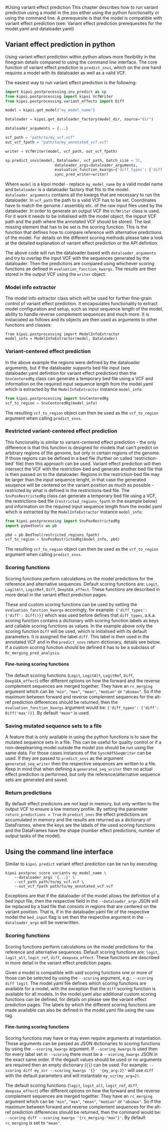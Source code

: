 #Using variant effect prediction
This chapter describes how to run variant prediction using a model in the zoo either using the python functionality or using the command line. A prerequesite is that the model is compatible with variant effect prediction (see: Variant effect prediction prerequesites for the model.yaml and dataloader.yaml)


## Variant effect prediction in python

Using variant effect prediction within python allows more flexibility in the finegrain details compared to using the command line interface. The core function of variant effect prediction is `predict_snvs`, which on the one hand requires a model with its dataloader as well as a valid VCF.

The easiest way to run variant effect prediction is the following:

```python
import kipoi.postprocessing.snv_predict as sp
from kipoi.postprocessing import kipoi VcfWriter
from kipoi.postprocessing.variant_effects import Diff

model = kipoi.get_model("my_model_name")

Dataloader = kipoi.get_dataloader_factory(model_dir, source="dir")

dataloader_arguments = {...}

vcf_path = "path/to/my_vcf.vcf"
out_vcf_fpath = "path/to/my_annotated_vcf.vcf"

writer = VcfWriter(model, vcf_path, out_vcf_fpath)

sp.predict_snvs(model, Dataloader, vcf_path, batch_size = 32,
                      dataloader_args=dataloader_arguments,
                      evaluation_function_kwargs={'diff_types': {'diff': Diff()}},
                      sync_pred_writer=writer)
```

Where `model` is a kipoi model - replace `my_model_name` by a valid model name and `Dataloader` is a dataloader factory that fits to the model. `dataloader_arguments` contains all the kwargs that are necessary to run the dataloader. In `vcf_path` the path to a valid VCF has to be set. Coordinates have to match the genome / assembly etc. of the raw input files used by the dataloader. In order to generate an output VCF the `VcfWriter` class is used. For it work it needs to be initialised with the model object, the inpput VCF path and the path where the annotated VCF should be stored. The last missing element that has to be set is the scoring function. This is the function that defines how to compare reference with alternative predictions of the model. For details on the different scoring methods please take a look at the detailed explanation of variant effect prediction or the API defintion.

The above code will run the dataloader based with `dataloader_arguments` and try to overlap the input VCF with the sequences generated by the dataloader. Then the predicitons are compared using whichever scoring functions ae defined in `evaluation_function_kwargs`. The results are then stored in the output VCF using the `writer` object.

### Model info extractor
The model info extractor class which will be used for further fine-grain control of variant effect prediction. It encapsulates functionality to extract model configuration and setup, such as input sequence length of the model, ability to handle reverse complement sequences and much more. It is instaciated as follows and its objects are then used as arguments to other functions and classes:

```
from kipoi.postprocessing import ModelInfoExtractor
model_info = ModelInfoExtractor(model, Dataloader)
```

### Variant-centered effect prediction
In the above example the regions were defined by the dataloader arguments, but if the dataloader supports bed file input (see dataloader.yaml definition for variant effect prediction) then the `SnvCenteredRg` class can generate a temporary bed file using a VCF and information on the required input sequence length from the model.yaml which is extracted by the `ModelInfoExtractor` instance `model_info`:

```python
from kipoi.postprocessing import SnvCenteredRg
vcf_to_region = SnvCenteredRg(model_info)
```

The resulting `vcf_to_region` object can then be used as the `vcf_to_region` argument when calling `predict_snvs`.


### Restricted variant-centered effect prediction
This funcionality is similar to variant-centered effect prediction - the only difference is that this function is designed for models that can't predict on arbitrary regions of the genome, but only in certain regions of the genome. If those regions can be defined in a bed file (further on called 'restriction-bed' file) then this approach can be used. Variant effect prediction will then intersect the VCF with the restriction-bed and generate another bed file that is then passed on to the dataloader. Regions in the restriction-bed file may be larger than the input sequence lenght, in that case the generated seuqence will be centered on the variant position as much as possible - restricted by what is defined in the restrictions-bed file. The `SnvPosRestrictedRg` class can generate a temporary bed file using a VCF, the restrictions-bed file (`restricted_regions_fpath` in the example below) and information on the required input sequence length from the model.yaml which is extracted by the `ModelInfoExtractor` instance `model_info`:

```python
from kipoi.postprocessing import SnvPosRestrictedRg
import pybedtools as pb

pbd = pb.BedTool(restricted_regions_fpath)
vcf_to_region = SnvPosRestrictedRg(model_info, pbd)
```

The resulting `vcf_to_region` object can then be used as the `vcf_to_region` argument when calling `predict_snvs`.

### Scoring functions
Scoring functions perform calculations on the model predictions for the reference and alternative sequences. Default scoring functions are: `Logit`, `LogitAlt`, `LogitRef`, `Diff`, `DeepSEA_effect`. These functions are described in more detail in the variant effect prediction pages.

These and custom scoring functions can be used by setting the `evaluation_function_kwargs` accoringly, for example:
`{'diff_types': {'diff': Diff()}}` which was used before defines that `diff_types`, a.k.a. scoring function contains a dictionary with scoring function labels as keys and callable scoring functions as values. In the example above only the scoring function `Diff` will be used, which is initialised with its default parameters. It is assigned the label `diff`. This label is then used in the annotated VCF and in the `predict_snvs` return dictionary, details see below. If a custom scoring function should be defined it has to be a subclass of `Rc_merging_pred_analysis`.

#### Fine-tuning scoring functions
The default scoring functions (`Logit`, `LogitAlt`, `LogitRef`, `Diff`, `DeepSEA_effect`) offer different options on how the forward and the reverse complement sequences are merged together. They have an `rc_merging` argument which can be `"min"`, `"max"`, `"mean"`, `"median"` or `"absmax"`. So if the maximum between forward and reverse complement sequences for the alt-ref prediction differences should be returned, then the `evaluation_function_kwargs` argument would be: `{'diff_types': {'diff': Diff('max')}}`. By default `"mean"` is used.


### Saving mutated sequence sets to a file
A feature that is only available in using the python functions is to save the mutated sequence sets in a file. This can be useful for quality control or if a non-deeplearning model outside the model zoo should be run using the same data. For those cases instances of the `SyncHdf5SeqWriter` can be used. If they are passed to `predict_snvs` as the argument `generated_seq_writer` then the respective sequences are written to a file. Keep in mind that when defining a `generated_seq_writer` then no actual effect prediction is performed, but only the reference/alternative sequence sets are generated and saved.


### Return predictions
By default effect predicions are not kept in memory, but only written to the output VCF to ensure a low memory profile. By setting the parameter `return_predictions = True` in `predict_snvs` the effect predictions are accumulated in memory and the results are returned as a dictionary of DataFrames, where the keys are the labels of the used scoring functions and the DataFrames have the shape (number effect predictions, number of output tasks of the model).


## Using the command line interface

Similar to `kipoi predict` variant effect prediction can be run by executing:

```shell
kipoi postproc score_variants my_model_name \
	--dataloader_args '{...}' \
	--vcf_path path/to/my_vcf.vcf \
	--out_vcf_fpath path/to/my_annotated_vcf.vcf
```

Exceptions are that if the dataloader of the model allows the definition of a bed input file, then the respective field in the `--dataloader_args` JSON will be replaced by a bad file that consists in regions that are centered on the variant position. That is, if in the dataloader.yaml file of the respective model the `bed_input` flag is set then the respective argument in the `--dataloader_args` will be overwritten.

### Scoring functions

Scoring functions perform calculations on the model predictions for the reference and alternative sequences. Default scoring functions are: `logit`, `logit_alt`, `logit_ref`, `diff`, `deepsea_effect`. These functions are described in more detail in the variant effect prediction pages.

Given a model is compatible with said scoring functions one or more of those can be selected by using the `--scoring` argument, e.g.: `--scoring diff logit`. The model.yaml file defines which scoring functions are available for a model, with the exception that the `diff` scoring function is available for all models. In the model.yaml also additional custom scoring functions can be defined, for details on please see the variant effect prediction pages. The labels by which the different scoring functions are made available can also be defined in the model.yaml file using the `name` tag.

#### Fine-tuning scoring functions
Scoring functions may have or may even require arguments at instantiation. Those arguments can be passed as JSON dictionaries to scoring functions by using the `--scoring_kwargs` argument. If `--scoring_kwargs` is used then for every label set in `--scoring` there must be a `--scoring_kwargs` JSON in the exact same order. If the degault values should be used or no arguments are required then an empty dictionary (`{}`) can be used. For example: `--scoring diff my_scr --scoring_kwargs '{}' '{my_arg:2}'` will use `diff` with the default parameters and will instantiate `my_scr(my_arg=2)`.

The default scoring functions (`logit`, `logit_alt`, `logit_ref`, `diff`, `deepsea_effect`) offer different options on how the forward and the reverse complement sequences are merged together. They have an `rc_merging` argument which can be `"min"`, `"max"`, `"mean"`, `"median"` or `"absmax"`. So if the maximum between forward and reverse complement sequences for the alt-ref prediction differences should be returned, then the command would be: `--scoring diff --scoring_kwargs '{rc_merging:"max"}'`. By default `rc_merging` is set to `"mean"`.